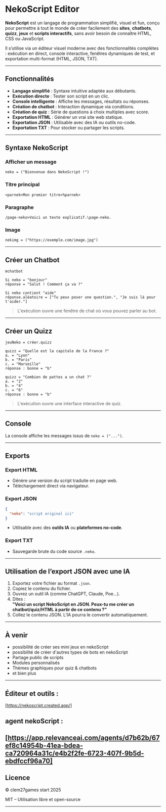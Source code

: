 # NekoScript Editor

**NekoScript** est un langage de programmation simplifié, visuel et fun, conçu pour permettre à tout le monde de créer facilement des **sites**, **chatbots**, **quizz**, **jeux** et **scripts interactifs**, sans avoir besoin de connaître HTML, CSS ou JavaScript.

Il s’utilise via un éditeur visuel moderne avec des fonctionnalités complètes : exécution en direct, console interactive, fenêtres dynamiques de test, et exportation multi-format (HTML, JSON, TXT).

---

## Fonctionnalités

- **Langage simplifié** : Syntaxe intuitive adaptée aux débutants.
- **Exécution directe** : Tester son script en un clic.
- **Console intelligente** : Affiche les messages, résultats ou réponses.
- **Création de chatbot** : Interaction dynamique via conditions.
- **Création de quiz** : Série de questions à choix multiples avec score.
- **Exportation HTML** : Générer un vrai site web statique.
- **Exportation JSON** : Utilisable avec des IA ou outils no-code.
- **Exportation TXT** : Pour stocker ou partager les scripts.

---

## Syntaxe NekoScript

### Afficher un message
```neko
neko = ("Bienvenue dans NekoScript !")
```

### Titre principal
```neko
<parnek>Mon premier titre<%parnek>
```

### Paragraphe
```neko
/page-neko>Voici un texte explicatif.\page-neko.
```

### Image
```neko
nekimg = ("https://exemple.com/image.jpg")
```

---

## Créer un Chatbot

```neko
mchatbot

Si neko = "bonjour"
réponse = "Salut ! Comment ça va ?"

Si neko contient "aide"
réponse.aléatoire = ["Tu peux poser une question.", "Je suis là pour t'aider."]
```

> L'exécution ouvre une fenêtre de chat où vous pouvez parler au bot.

---

## Créer un Quizz

```neko
jeuNeko = créer.quizz

quizz = "Quelle est la capitale de la France ?"
a. = "Lyon"
b. = "Paris"
c. = "Marseille"
réponse : bonne = "b"

quizz = "Combien de pattes a un chat ?"
a. = "2"
b. = "4"
c. = "6"
réponse : bonne = "b"
```

> L'exécution ouvre une interface interactive de quiz.

---

## Console

La console affiche les messages issus de `neko = ("...")`.

---

## Exports

### Export HTML
- Génère une version du script traduite en page web.
- Téléchargement direct via navigateur.

### Export JSON
```json
{
  "neko": "script original ici"
}
```
- Utilisable avec des **outils IA** ou **plateformes no-code**.

### Export TXT
- Sauvegarde brute du code source `.neko`.

---

## Utilisation de l’export JSON avec une IA

1. Exportez votre fichier au format `.json`.
2. Copiez le contenu du fichier.
3. Ouvrez un outil IA (comme ChatGPT, Claude, Poe…).
4. Dites :  
   **"Voici un script NekoScript en JSON. Peux-tu me créer un chatbot/quiz/HTML à partir de ce contenu ?"**
5. Collez le contenu JSON. L’IA pourra le convertir automatiquement.

---

## À venir

- possibilité de créer ses mini jeux en nekoScript 
- possibilité de créer d'autres types de bots en nekoScript 
- Partage public de scripts
- Modules personnalisés
- Thèmes graphiques pour quiz & chatbots
- et bien plus

---

## Éditeur et outils :
 [https://nekoscript.created.app/]

## agent nekoScript :
[https://app.relevanceai.com/agents/d7b62b/67ef8c14954b-41ea-bdea-ca720964a31c/e4b2f2fe-6723-407f-9b5d-ebdfccf96a70]
---

## Licence
© clem27games start 2025

MIT – Utilisation libre et open-source

---
